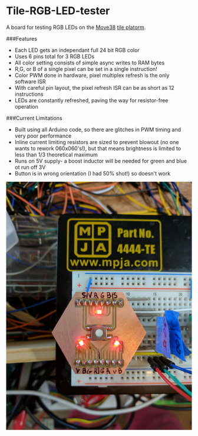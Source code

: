 # Tile-RGB-LED-tester
A board for testing RGB LEDs on the [Move38](http://www.move38.com) [tile platorm](https://www.media.mit.edu/projects/automatiles/overview/).

###Features
* Each LED gets an independant full 24 bit RGB color
* Uses 6 pins total for 3 RGB LEDs
* All color setting consists of simple async writes to RAM bytes
* R,G, or B of a single pixel can be set in a single instruction!
* Color PWM done in hardware, pixel multiplex refresh is the only software ISR
* With careful pin layout, the pixel refresh ISR can be as short as 12 instructions
* LEDs are constantly refreshed, paving the way for resistor-free operation

###Current Limitations
* Built using all Arduino code, so there are glitches in PWM timing and very poor performance
* Inline current limiting resistors are sized to prevent blowout (no one wants to rework 060x060's!), but that means brightness is limited to less than 1/3 theoretical maximum
* Runs on 5V supply- a boost inductor will be needed for green and blue ot run off 3V 
* Button is in wrong orientation (I had 50% shot!) so doesn't work 

![alt text](2017-02-06%2015.04.12.jpg)


